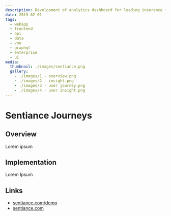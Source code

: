 ```yaml
---
description: Development of analytics dashboard for leading insurance firm 
date: 2019-02-01
tags:
  - webapp
  - frontend
  - api
  - data
  - vue
  - graphql
  - enterprise
  - ui
media:
  thumbnail: ./images/sentiance.png
  gallery:
    - ./images/1 - overview.png
    - ./images/2 - insight.png
    - ./images/3 - user journey.png
    - ./images/4 - user insight.png
---
```


# Sentiance Journeys

## Overview

Lorem ipsum

## Implementation

Lorem Ipsum

## Links

- [sentiance.com/demo](https://sentiance.com/demo)
- [sentiance.com](https://sentiance.com)

